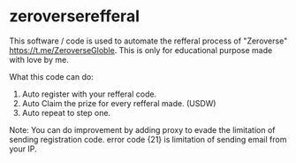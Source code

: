 # zeroverserefferal
This software / code is used to automate the refferal process of "Zeroverse" https://t.me/ZeroverseGloble.
This is only for educational purpose made with love by me.

What this code can do:
1. Auto register with your refferal code.
2. Auto Claim the prize for every refferal made. (USDW)
3. Auto repeat to step one.

Note: 
You can do improvement by adding proxy to evade the limitation of sending registration code. error code {21} is limitation of sending email from your IP.
